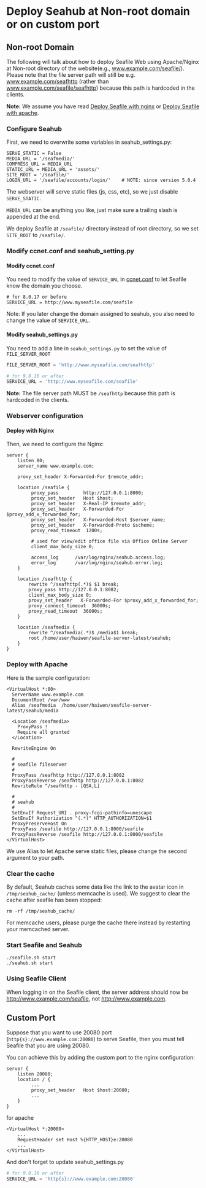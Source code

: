 # Deploy Seahub at Non-root domain or on custom port

## Non-root Domain

The following will talk about how to deploy Seafile Web using Apache/Nginx at Non-root directory of the website(e.g., www.example.com/seafile/). Please note that the file server path will still be e.g. www.example.com/seafhttp (rather than www.example.com/seafile/seafhttp) because this path is hardcoded in the clients.

**Note:** We assume you have read [Deploy Seafile with nginx](deploy_with_nginx.md) or [Deploy Seafile with apache](deploy_with_apache.md).

### Configure Seahub

First, we need to overwrite some variables in seahub_settings.py:

```
SERVE_STATIC = False
MEDIA_URL = '/seafmedia/'
COMPRESS_URL = MEDIA_URL
STATIC_URL = MEDIA_URL + 'assets/'
SITE_ROOT = '/seafile/'
LOGIN_URL = '/seafile/accounts/login/'    # NOTE: since version 5.0.4
```

The webserver will serve static files (js, css, etc), so we just disable `SERVE_STATIC`.

`MEDIA_URL` can be anything you like, just make sure a trailing slash is appended at the end.

We deploy Seafile at `/seafile/` directory instead of root directory, so we set `SITE_ROOT` to `/seafile/`.

### Modify ccnet.conf and seahub_setting.py

#### Modify ccnet.conf

You need to modify the value of `SERVICE_URL` in [ccnet.conf](../config/ccnet-conf.md)
to let Seafile know the domain you choose.

```
# for 8.0.17 or before
SERVICE_URL = http://www.myseafile.com/seafile
```

Note: If you later change the domain assigned to seahub, you also need to change the value of  `SERVICE_URL`.

#### Modify seahub_settings.py

You need to add a line in `seahub_settings.py` to set the value of `FILE_SERVER_ROOT`

```python
FILE_SERVER_ROOT = 'http://www.myseafile.com/seafhttp'

# for 9.0.16 or after
SERVICE_URL = 'http://www.myseafile.com/seafile'
```

**Note:** The file server path MUST be `/seafhttp` because this path is hardcoded in the clients.

### Webserver configuration

#### Deploy with Nginx

Then, we need to configure the Nginx:

```
server {
    listen 80;
    server_name www.example.com;

    proxy_set_header X-Forwarded-For $remote_addr;

    location /seafile {
         proxy_pass         http://127.0.0.1:8000;
         proxy_set_header   Host $host;
         proxy_set_header   X-Real-IP $remote_addr;
         proxy_set_header   X-Forwarded-For $proxy_add_x_forwarded_for;
         proxy_set_header   X-Forwarded-Host $server_name;
         proxy_set_header   X-Forwarded-Proto $scheme;
         proxy_read_timeout  1200s;

         # used for view/edit office file via Office Online Server
         client_max_body_size 0;

         access_log      /var/log/nginx/seahub.access.log;
         error_log       /var/log/nginx/seahub.error.log;
    }

    location /seafhttp {
        rewrite ^/seafhttp(.*)$ $1 break;
        proxy_pass http://127.0.0.1:8082;
        client_max_body_size 0;
        proxy_set_header   X-Forwarded-For $proxy_add_x_forwarded_for;
        proxy_connect_timeout  36000s;
        proxy_read_timeout  36000s;
    }

    location /seafmedia {
        rewrite ^/seafmedia(.*)$ /media$1 break;
        root /home/user/haiwen/seafile-server-latest/seahub;
    }
}
```

### Deploy with Apache

Here is the sample configuration:

```
<VirtualHost *:80>
  ServerName www.example.com
  DocumentRoot /var/www
  Alias /seafmedia  /home/user/haiwen/seafile-server-latest/seahub/media

  <Location /seafmedia>
    ProxyPass !
    Require all granted
  </Location>

  RewriteEngine On

  #
  # seafile fileserver
  #
  ProxyPass /seafhttp http://127.0.0.1:8082
  ProxyPassReverse /seafhttp http://127.0.0.1:8082
  RewriteRule ^/seafhttp - [QSA,L]

  #
  # seahub
  #
  SetEnvIf Request_URI . proxy-fcgi-pathinfo=unescape
  SetEnvIf Authorization "(.*)" HTTP_AUTHORIZATION=$1
  ProxyPreserveHost On
  ProxyPass /seafile http://127.0.0.1:8000/seafile
  ProxyPassReverse /seafile http://127.0.0.1:8000/seafile
</VirtualHost>
```

We use Alias to let Apache serve static files, please change the second argument to your path.

### Clear the cache

By default, Seahub caches some data like the link to the avatar icon in `/tmp/seahub_cache/` (unless memcache is used). We suggest to clear the cache after seafile has been stopped:

```
rm -rf /tmp/seahub_cache/
```

For memcache users, please purge the cache there instead by restarting your memcached server.

### Start Seafile and Seahub

```
./seafile.sh start
./seahub.sh start
```

### Using Seafile Client

When logging in on the Seafile client, the server address should now be http://www.example.com/seafile, not http://www.example.com.

## Custom Port

Suppose that you want to use 20080 port (`http{s}://www.example.com:20080`) to serve Seafile, then you must tell Seafile that you are using 20080.

You can achieve this by adding the custom port to the nginx configuration:

```
server {
    listen 20080;
    location / {
         ...
         proxy_set_header   Host $host:20080;
         ...
    }
}
```

for apache

```
<VirtualHost *:20080>
    ...
    RequestHeader set Host %{HTTP_HOST}e:20080
    ...
</VirtualHost>
```

And don't forget to update seahub_settings.py

```python
# for 9.0.16 or after
SERVICE_URL = 'http{s}://www.example.com:20080'
```
